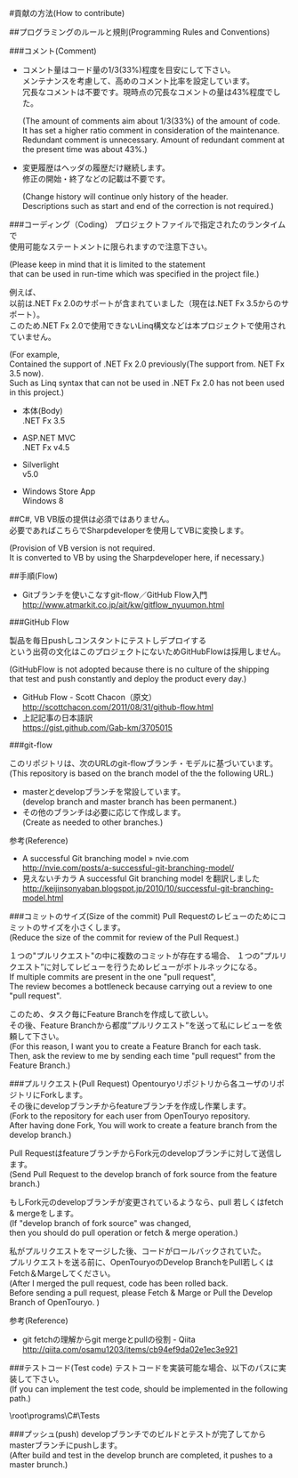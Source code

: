#貢献の方法(How to contribute)

##プログラミングのルールと規則(Programming Rules and Conventions)

###コメント(Comment)

  - コメント量はコード量の1/3(33%)程度を目安にして下さい。  
    メンテナンスを考慮して、高めのコメント比率を設定しています。  
    冗長なコメントは不要です。現時点の冗長なコメントの量は43%程度でした。  
    
    (The amount of comments aim about 1/3(33%) of the amount of code.  
    It has set a higher ratio comment in consideration of the maintenance.  
    Redundant comment is unnecessary. Amount of redundant comment at the present time was about 43%.)  
    
  - 変更履歴はヘッダの履歴だけ継続します。  
    修正の開始・終了などの記載は不要です。  
    
    (Change history will continue only history of the header.  
    Descriptions such as start and end of the correction is not required.)  
    
###コーディング（Coding）
  プロジェクトファイルで指定されたのランタイムで  
  使用可能なステートメントに限られますので注意下さい。  
  
  (Please keep in mind that it is limited to the statement  
  that can be used in run-time which was specified in the project file.)  

  例えば、  
  以前は.NET Fx 2.0のサポートが含まれていました（現在は.NET Fx 3.5からのサポート）。  
  このため.NET Fx 2.0で使用できないLinq構文などは本プロジェクトで使用されていません。  

  (For example,  
  Contained the support of .NET Fx 2.0 previously(The support from. NET Fx 3.5 now).  
  Such as Linq syntax that can not be used in .NET Fx 2.0 has not been used in this project.)  

  - 本体(Body)  
    .NET Fx 3.5  

  - ASP.NET MVC  
    .NET Fx v4.5  

  - Silverlight  
    v5.0  

  - Windows Store App  
    Windows 8  

##C#, VB
  VB版の提供は必須ではありません。  
  必要であればこちらでSharpdeveloperを使用してVBに変換します。  
  
  (Provision of VB version is not required.  
  It is converted to VB by using the Sharpdeveloper here, if necessary.)

##手順(Flow)

  - Gitブランチを使いこなすgit-flow／GitHub Flow入門  
    http://www.atmarkit.co.jp/ait/kw/gitflow_nyuumon.html  

###GitHub Flow

  製品を毎日pushしコンスタントにテストしデプロイする  
  という出荷の文化はこのプロジェクトにないためGitHubFlowは採用しません。  

  (GitHubFlow is not adopted because there is no culture of the shipping  
  that test and push constantly and deploy the product every day.)  

  - GitHub Flow - Scott Chacon（原文）  
    http://scottchacon.com/2011/08/31/github-flow.html  
  - 上記記事の日本語訳  
    https://gist.github.com/Gab-km/3705015  
    
###git-flow

  このリポジトリは、次のURLのgit-flowブランチ・モデルに基づいています。  
  (This repository is based on the branch model of the the following URL.)  
  - masterとdevelopブランチを常設しています。  
    (develop branch and master branch has been permanent.)  
  - その他のブランチは必要に応じて作成します。  
    (Create as needed to other branches.)  


参考(Reference)  
  - A successful Git branching model » nvie.com  
    http://nvie.com/posts/a-successful-git-branching-model/  
  - 見えないチカラ A successful Git branching model を翻訳しました  
    http://keijinsonyaban.blogspot.jp/2010/10/successful-git-branching-model.html  

###コミットのサイズ(Size of the commit)
  Pull Requestのレビューのためにコミットのサイズを小さくします。  
  (Reduce the size of the commit for review of the Pull Request.)  
  
  １つの"プルリクエスト"の中に複数のコミットが存在する場合、 
  １つの”プルリクエスト”に対してレビューを行うためレビューがボトルネックになる。  
  If multiple commits are present in the one "pull request",  
  The review becomes a bottleneck because carrying out a review to one "pull request".  
  
  このため、タスク毎にFeature Branchを作成して欲しい。  
  その後、Feature Branchから都度”プルリクエスト”を送って私にレビューを依頼して下さい。  
  (For this reason, I want you to create a Feature Branch for each task.  
  Then, ask the review to me by sending each time "pull request" from the Feature Branch.)  
  
###プルリクエスト(Pull Request)
  Opentouryoリポジトリから各ユーザのリポジトリにForkします。  
  その後にdevelopブランチからfeatureブランチを作成し作業します。  
  (Fork to the repository for each user from OpenTouryo repository.  
  After having done Fork, You will work to create a feature branch from the develop branch.)  

  Pull RequestはfeatureブランチからFork元のdevelopブランチに対して送信します。  
  (Send Pull Request to the develop branch of fork source from the feature branch.)  
  
  もしFork元のdevelopブランチが変更されているようなら、pull 若しくはfetch & mergeをします。  
  (If "develop branch of fork source" was changed,  
  then you should do pull operation or fetch & merge operation.)  
  
  私がプルリクエストをマージした後、コードがロールバックされていた。  
  プルリクエストを送る前に、OpenTouryoのDevelop BranchをPull若しくはFetch＆Margeしてください。  
  (After I merged the pull request, code has been rolled back.  
  Before sending a pull request, please Fetch & Marge or Pull the Develop Branch of OpenTouryo. )  

  参考(Reference)  
  - git fetchの理解からgit mergeとpullの役割 - Qiita  
    http://qiita.com/osamu1203/items/cb94ef9da02e1ec3e921

###テストコード(Test code)
  テストコードを実装可能な場合、以下のパスに実装して下さい。  
  (If you can implement the test code, should be implemented in the following path.)  

  \root\programs\C#\Tests  

###プッシュ(push)
  developブランチでのビルドとテストが完了してからmasterブランチにpushします。  
  (After build and test in the develop brunch are completed, it pushes to a master brunch.)
